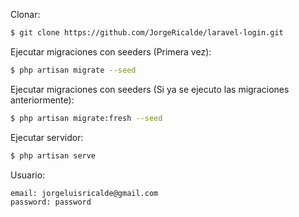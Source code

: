 Clonar:

```bash
$ git clone https://github.com/JorgeRicalde/laravel-login.git
```

Ejecutar migraciones con seeders (Primera vez):

```bash
$ php artisan migrate --seed
```

Ejecutar migraciones con seeders (Si ya se ejecuto las migraciones anteriormente):

```bash
$ php artisan migrate:fresh --seed
```

Ejecutar servidor:

```bash
$ php artisan serve
```

Usuario:

```bash
email: jorgeluisricalde@gmail.com
password: password
```
